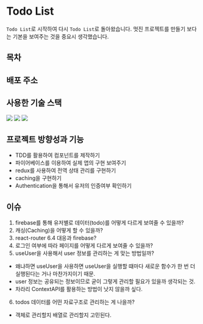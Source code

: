 # Todo List

`Todo List`로 시작하여 다시 `Todo List`로 돌아왔습니다. 멋진 프로젝트를 만들기 보다는 기본을 보여주는 것을 중요시 생각했습니다.

## 목차

## 배포 주소

## 사용한 기술 스택

<div>
  <img src="https://img.shields.io/badge/TypeScript-3178C6?style=for-the-badge&logo=TypeScript&logoColor=white"/>
  <img src="https://img.shields.io/badge/React-61DAFB?style=for-the-badge&logo=React&logoColor=white"/>
  <img src="https://img.shields.io/badge/Firebase-FFCA28?style=for-the-badge&logo=Firebase&logoColor=white"/>
</div>

## 프로젝트 방향성과 기능

- TDD를 활용하여 컴포넌트를 제작하기
- 파이어베이스를 이용하여 실제 앱의 구현 보여주기
- redux를 사용하여 전역 상태 관리를 구현하기
- caching을 구현하기
- Authentication을 통해서 유저의 인증여부 확인하기

## 이슈

1. firebase를 통해 유저별로 데이터(todo)를 어떻게 다르게 보여줄 수 있을까?
2. 캐싱(Caching)을 어떻게 할 수 있을까?
3. react-router 6.4 대응과 firebase?
4. 로그인 여부에 따라 페이지를 어떻게 다르게 보여줄 수 있을까?
5. useUser을 사용해서 user 정보를 관리하는 게 맞는 방법일까?

- 왜냐하면 useUser을 사용하면 useUser을 실행할 떄마다 새로운 함수가 한 번 더 실행된다는 거나 마찬가지이기 때문.
- user 정보는 공유되는 정보이므로 굳이 그렇게 관리할 필요가 있을까 생각되는 것.
- 차라리 ContextAPI를 활용하는 방법이 낫지 않을까 싶다.

6. todos 데이터를 어떤 자료구조로 관리하는 게 나을까?

- 객체로 관리할지 배열로 관리할지 고민된다.
